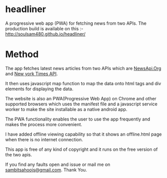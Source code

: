 # headliner
A progressive web app (PWA) for fetching news from two APIs. The production build is available on this :- http://soulsam480.github.io/headliner/
# Method
The app fetches latest news articles from two APIs which are <a href="https://newsapi.org">NewsApi.Org</a> and <a href="https://nytimes.com">New york Times API</a>.

It then uses javascript map function to map the data onto html tags and div elements for displaying the data.

The website is also an PWA(Progressive Web App) on Chrome and other supported browsers which uses the manifest file and a javascript service worker to make the site
installable as a native android app.

The PWA functionality enables the user to  use the app frequently and makes the process more convenient.

I have added offline viewing capability so that it shows an offline.html page when there is no internet connection.

This app is free of any kind of copyright and it runs on the free version of the two apis. 

If you find any faults open and issue or mail me on sambitsahoojs@gmail.com. Thank You.
